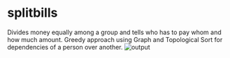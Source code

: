# splitbills
Divides money equally among a group and tells who has to pay whom and how much amount.
Greedy approach using Graph and Topological Sort for dependencies of a person over another.
![output](https://user-images.githubusercontent.com/54227869/115671230-ec848980-a367-11eb-8870-1e7541154042.jpg)
